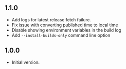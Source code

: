 ## 1.1.0
* Add logs for latest release fetch failure.
* Fix issue with converting published time to local time
* Disable showing environment variables in the build log
* Add `--install-builds-only` command line option

## 1.0.0
* Initial version.